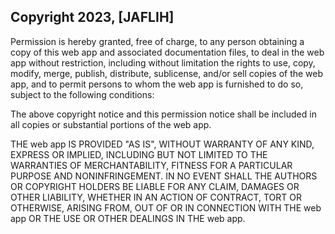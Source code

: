 ## Copyright 2023, [JAFLIH]

Permission is hereby granted, free of charge, to any person obtaining a copy of this web app and associated documentation files, to deal in the web app without restriction, including without limitation the rights to use, copy, modify, merge, publish, distribute, sublicense, and/or sell copies of the web app, and to permit persons to whom the web app is furnished to do so, subject to the following conditions:

The above copyright notice and this permission notice shall be included in all copies or substantial portions of the web app.

THE web app IS PROVIDED "AS IS", WITHOUT WARRANTY OF ANY KIND, EXPRESS OR IMPLIED, INCLUDING BUT NOT LIMITED TO THE WARRANTIES OF MERCHANTABILITY, FITNESS FOR A PARTICULAR PURPOSE AND NONINFRINGEMENT. IN NO EVENT SHALL THE AUTHORS OR COPYRIGHT HOLDERS BE LIABLE FOR ANY CLAIM, DAMAGES OR OTHER LIABILITY, WHETHER IN AN ACTION OF CONTRACT, TORT OR OTHERWISE, ARISING FROM, OUT OF OR IN CONNECTION WITH THE web app OR THE USE OR OTHER DEALINGS IN THE web app.
